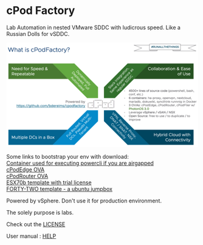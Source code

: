 # cPod Factory
Lab Automation in nested VMware SDDC with ludicrous speed.
Like a Russian Dolls for vSDDC.

![TheWhy](https://github.com/bdereims/cPodFactory/blob/master/cPodFactory.png)

Some links to bootstrap your env with download:\
[Container used for executing powercli if you are airgapped](https://bucket-garage.s3.eu-central-1.amazonaws.com/powercli-container.tar.gz)\
[cPodEdge OVA](https://bucket-garage.s3.eu-central-1.amazonaws.com/template-cPodEdge-20200909.ova)\
[cPodRouter OVA](https://bucket-garage.s3.eu-central-1.amazonaws.com/template-cPodRouter-20200909.ova)\
[ESX70b template with trial license](https://bucket-garage.s3.eu-central-1.amazonaws.com/template-ESX70b-20200909.ova.gz)\
[FORTY-TWO template -  a ubuntu jumpbox](https://bucket-garage.s3.eu-central-1.amazonaws.com/template-FORTY-TWO.ova)


Powered by vSphere. Don't use it for production environment.

The solely purpose is labs.

Check out the [LICENSE](./LICENSE)

User manual : [HELP](./usermanual.md)